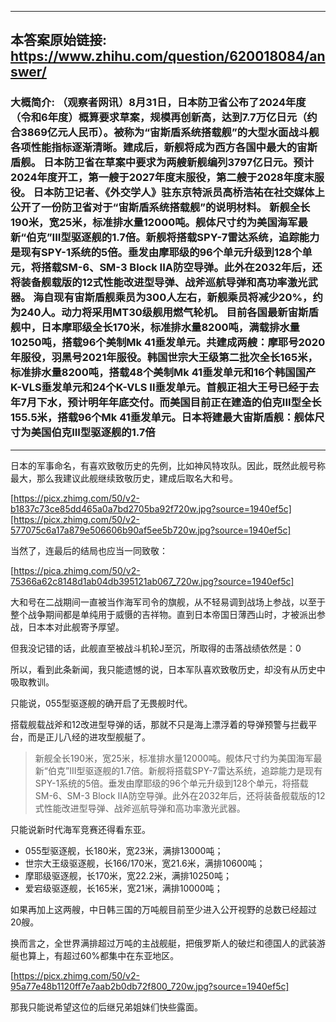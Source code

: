 ----------------------------------------
## 本答案原始链接: https://www.zhihu.com/question/620018084/answer/
### 大概简介: （观察者网讯）8月31日，日本防卫省公布了2024年度（令和6年度）概算要求草案，规模再创新高，达到7.7万亿日元（约合3869亿元人民币）。被称为“宙斯盾系统搭载舰”的大型水面战斗舰各项性能指标逐渐清晰。建成后，新舰将成为西方各国中最大的宙斯盾舰。 	日本防卫省在草案中要求为两艘新舰编列3797亿日元。预计2024年度开工，第一艘于2027年度末服役，第二艘于2028年度末服役。 日本防卫记者、《外交学人》驻东京特派员高桥浩祐在社交媒体上公开了一份防卫省对于“宙斯盾系统搭载舰”的说明材料。 	 新舰全长190米，宽25米，标准排水量12000吨。舰体尺寸约为美国海军最新“伯克”III型驱逐舰的1.7倍。新舰将搭载SPY-7雷达系统，追踪能力是现有SPY-1系统的5倍。垂发由摩耶级的96个单元升级到128个单元，将搭载SM-6、SM-3 Block IIA防空导弹。此外在2032年后，还将装备舰载版的12式性能改进型导弹、战斧巡航导弹和高功率激光武器。 	海自现有宙斯盾舰乘员为300人左右，新舰乘员将减少20%，约为240人。动力将采用MT30级舰用燃气轮机。 目前各国最新宙斯盾舰中，日本摩耶级全长170米，标准排水量8200吨，满载排水量10250吨，搭载96个美制Mk 41垂发单元。共建成两艘：摩耶号2020年服役，羽黑号2021年服役。韩国世宗大王级第二批次全长165米，标准排水量8200吨，搭载48个美制Mk 41垂发单元和16个韩国国产K-VLS垂发单元和24个K-VLS II垂发单元。首舰正祖大王号已经于去年7月下水，预计明年年底交付。而美国目前正在建造的伯克III型全长155.5米，搭载96个Mk 41垂发单元。日本将建最大宙斯盾舰：舰体尺寸为美国伯克III型驱逐舰的1.7倍
----------------------------------------
日本的军事命名，有喜欢致敬历史的先例，比如神风特攻队。因此，既然此舰号称最大，那么我建议此舰继续致敬历史，建成后取名大和号。

[https://picx.zhimg.com/50/v2-b1837c73ce85dd465a0a7bd2705ba92f720w.jpg?source=1940ef5c][https://picx.zhimg.com/50/v2-577075c6a17a879e506606b90af5ee5b720w.jpg?source=1940ef5c]

当然了，连最后的结局也应当一同致敬：

[https://pica.zhimg.com/50/v2-75366a62c8148d1ab04db395121ab067_720w.jpg?source=1940ef5c]

大和号在二战期间一直被当作海军司令的旗舰，从不轻易调到战场上参战，以至于整个战争期间都是单纯用于威慑的吉祥物。直到日本帝国日薄西山时，才被派出参战，日本本对此舰寄予厚望。


但我没记错的话，此舰直至被战斗机轮J至沉，所取得的击落战绩依然是：0

所以，看到此条新闻，我只能遗憾的说，日本军队喜欢致敬历史，却没有从历史中吸取教训。

只能说，055型驱逐舰的确开启了无畏舰时代。

搭载舰载战斧和12改进型导弹的话，那就不只是海上漂浮着的导弹预警与拦截平台，而是正儿八经的进攻型舰艇了。

> 新舰全长190米，宽25米，标准排水量12000吨。舰体尺寸约为美国海军最新“伯克”III型驱逐舰的1.7倍。新舰将搭载SPY-7雷达系统，追踪能力是现有SPY-1系统的5倍。垂发由摩耶级的96个单元升级到128个单元，将搭载SM-6、SM-3 Block IIA防空导弹。此外在2032年后，还将装备舰载版的12式性能改进型导弹、战斧巡航导弹和高功率激光武器。

只能说新时代海军竞赛还得看东亚。

 * 055型驱逐舰，长180米，宽23米，满排13000吨；
 * 世宗大王级驱逐舰，长166/170米，宽21.6米，满排10600吨；
 * 摩耶级驱逐舰，长170米，宽22.2米，满排10250吨；
 * 爱宕级驱逐舰，长165米，宽21米，满排10000吨；

如果再加上这两艘，中日韩三国的万吨舰目前至少进入公开视野的总数已经超过20艘。

换而言之，全世界满排超过万吨的主战舰艇，把俄罗斯人的破烂和德国人的武装游艇也算上，有超过60%都集中在东亚地区。

[https://picx.zhimg.com/50/v2-95a77e48b1120ff7e7aab2b0db72f800_720w.jpg?source=1940ef5c]

那我只能说希望这位的后继兄弟姐妹们快些露面。